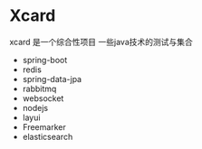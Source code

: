 Xcard 
==========
xcard 是一个综合性项目 一些java技术的测试与集合

* spring-boot
* redis
* spring-data-jpa
* rabbitmq
* websocket
* nodejs
* layui
* Freemarker
* elasticsearch
